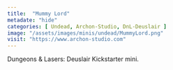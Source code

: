 ```yaml
---
title:  "Mummy Lord"
metadate: "hide"
categories: [ Undead, Archon-Studio, DnL-Deuslair ]
image: "/assets/images/minis/undead/MummyLord.png"
visit: "https://www.archon-studio.com"
---
```

Dungeons & Lasers: Deuslair Kickstarter mini.